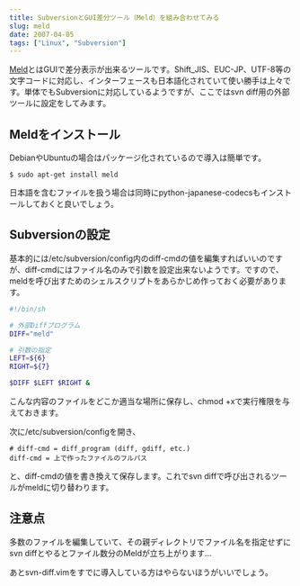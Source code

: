 ```yaml
---
title: SubversionとGUI差分ツール（Meld）を組み合わせてみる
slug: meld
date: 2007-04-05
tags: ["Linux", "Subversion"]
---
```


[Meld](http://meldmerge.org/)とはGUIで差分表示が出来るツールです。Shift_JIS、EUC-JP、UTF-8等の文字コードに対応し、インターフェースも日本語化されていて使い勝手は上々です。単体でもSubversionに対応しているようですが、ここではsvn diff用の外部ツールに設定をしてみます。

## Meldをインストール

DebianやUbuntuの場合はパッケージ化されているので導入は簡単です。

```
$ sudo apt-get install meld
```

日本語を含むファイルを扱う場合は同時にpython-japanese-codecsもインストールしておくと良いでしょう。

## Subversionの設定

基本的には/etc/subversion/config内のdiff-cmdの値を編集すればいいのですが、diff-cmdにはファイル名のみで引数を設定出来ないようです。ですので、meldを呼び出すためのシェルスクリプトをあらかじめ作っておく必要があります。

```sh
#!/bin/sh

# 外部Diffプログラム
DIFF="meld"

# 引数の指定
LEFT=${6}
RIGHT=${7}

$DIFF $LEFT $RIGHT &
```

こんな内容のファイルをどこか適当な場所に保存し、chmod +xで実行権限を与えておきます。

次に/etc/subversion/configを開き、

```
# diff-cmd = diff_program (diff, gdiff, etc.)
diff-cmd = 上で作ったファイルのフルパス
```

と、diff-cmdの値を書き換えて保存します。これでsvn diffで呼び出されるツールがmeldに切り替わります。

## 注意点

多数のファイルを編集していて、その親ディレクトリでファイル名を指定せずにsvn diffとやるとファイル数分のMeldが立ち上がります…

あとsvn-diff.vimをすでに導入している方はやらないほうがいいでしょう。
